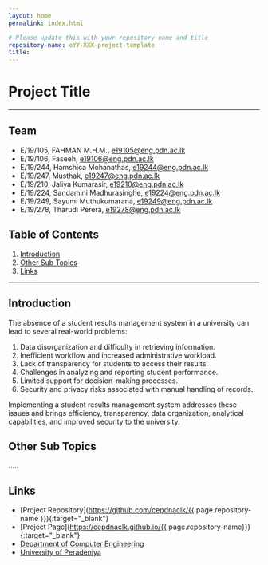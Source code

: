 ```yaml
---
layout: home
permalink: index.html

# Please update this with your repository name and title
repository-name: eYY-XXX-project-template
title:
---
```


[comment]: # "This is the standard layout for the project, but you can clean this and use your own template"

# Project Title

---

<!-- 
This is a sample image, to show how to add images to your page. To learn more options, please refer [this](https://projects.ce.pdn.ac.lk/docs/faq/how-to-add-an-image/)

![Sample Image](./images/sample.png)
 -->

## Team
-  E/19/105, FAHMAN M.H.M., e19105@eng.pdn.ac.lk
-  E/19/106, Faseeh, e19106@eng.pdn.ac.lk
-  E/19/244, Hamshica Mohanathas, e19244@eng.pdn.ac.lk
-  E/19/247, Musthak, e19247@eng.pdn.ac.lk
-  E/19/210, Jaliya Kumarasir, e19210@eng.pdn.ac.lk
-  E/19/224, Sandamini Madhurasinghe, e19224@eng.pdn.ac.lk
-  E/19/249, Sayumi Muthukumarana, e19249@eng.pdn.ac.lk
-  E/19/278, Tharudi Perera, e19278@eng.pdn.ac.lk

## Table of Contents
1. [Introduction](#introduction)
2. [Other Sub Topics](#other-sub-topics)
3. [Links](#links)

---

## Introduction

 The absence of a student results management system in a university can lead to several real-world problems:
1. Data disorganization and difficulty in retrieving information.
2. Inefficient workflow and increased administrative workload.
3. Lack of transparency for students to access their results.
4. Challenges in analyzing and reporting student performance.
5. Limited support for decision-making processes.
6. Security and privacy risks associated with manual handling of records.
   
Implementing a student results management system addresses these issues and brings efficiency, transparency, data organization, analytical capabilities, and improved security to the university.

## Other Sub Topics

.....

## Links

- [Project Repository](https://github.com/cepdnaclk/{{ page.repository-name }}){:target="_blank"}
- [Project Page](https://cepdnaclk.github.io/{{ page.repository-name}}){:target="_blank"}
- [Department of Computer Engineering](http://www.ce.pdn.ac.lk/)
- [University of Peradeniya](https://eng.pdn.ac.lk/)


[//]: # (Please refer this to learn more about Markdown syntax)
[//]: # (https://github.com/adam-p/markdown-here/wiki/Markdown-Cheatsheet)
